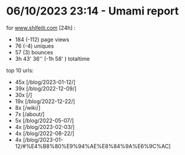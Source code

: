 # 06/10/2023 23:14 - Umami report
for www.shifeiti.com [24h] :

 - 184 (-112) page views
 - 76 (-4) uniques
 - 57 (3) bounces
 - 3h 43' 36'' (-1h 58' ) totaltime


top 10 urls:
 - 45x [/blog/2023-01-12/]
 - 39x [/blog/2022-12-09/]
 - 30x [/]
 - 19x [/blog/2022-12-22/]
 - 8x [/wiki/]
 - 7x [/about/]
 - 5x [/blog/2022-05-07/]
 - 4x [/blog/2023-02-03/]
 - 4x [/blog/2022-08-22/]
 - 4x [/blog/2023-01-12/#%E4%B8%80%E9%94%AE%E8%84%9A%E6%9C%AC]


